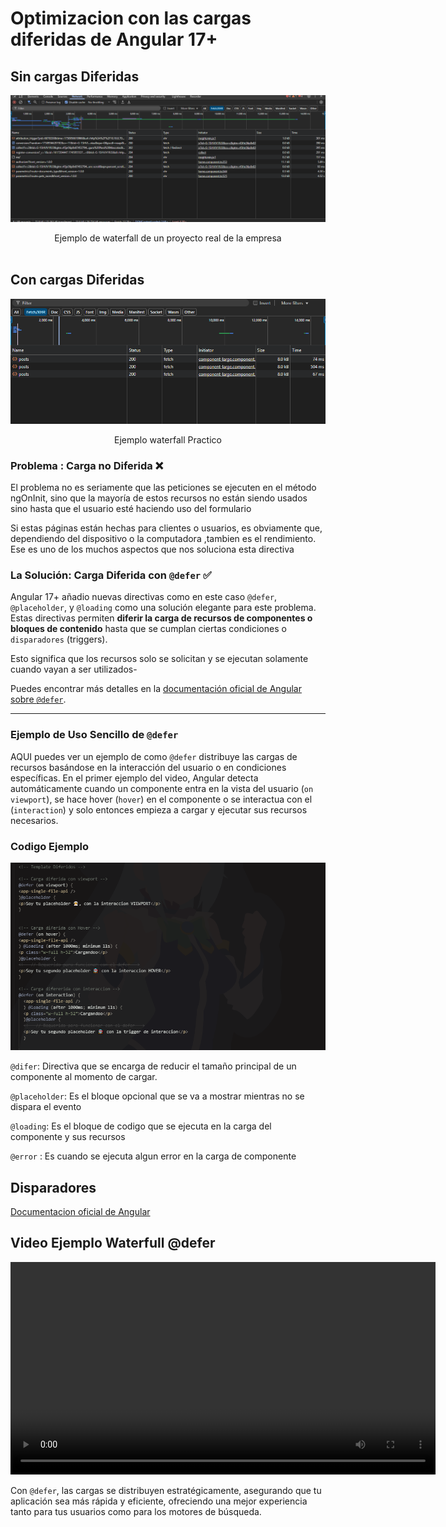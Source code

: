 # Optimizacion con las cargas diferidas de Angular 17+


## Sin cargas Diferidas

![alt text](aa.png)
<center>Ejemplo de waterfall de un proyecto real de la empresa</center>

<br>

## Con cargas Diferidas

![](waterfoll.png)


<center>Ejemplo waterfall Practico</center>

### **Problema :  Carga no Diferida  ❌**

El problema no es seriamente que las peticiones se ejecuten en el método ngOnInit, sino que la mayoría de estos recursos no están siendo usados sino hasta que el usuario esté haciendo uso del formulario

Si estas páginas están hechas para clientes o usuarios, es obviamente que, dependiendo del dispositivo o la computadora ,tambien es el rendimiento. Ese es uno de los muchos aspectos que nos soluciona esta directiva


### **La Solución: Carga Diferida con `@defer` ✅**

Angular 17+ añadio nuevas directivas como en este caso `@defer`, `@placeholder`, y `@loading` como una solución elegante para este problema. Estas directivas permiten **diferir la carga de recursos de componentes o bloques de contenido** hasta que se cumplan ciertas condiciones o `disparadores` (triggers).

Esto significa que los recursos solo se solicitan y se ejecutan solamente cuando vayan a ser utilizados-

Puedes encontrar más detalles en la [documentación oficial de Angular sobre `@defer`](https://angular.dev/guide/templates/defer).

---

### **Ejemplo de Uso Sencillo de `@defer`**

AQUI puedes ver un ejemplo de como `@defer` distribuye las cargas de recursos basándose en la interacción del usuario o en condiciones específicas. En el primer ejemplo del video, Angular detecta automáticamente cuando un componente entra en la vista del usuario (`on viewport`), se hace hover (`hover`) en el componente o se interactua con el (`interaction`) y solo entonces empieza a cargar y ejecutar sus recursos necesarios.

### **Codigo Ejemplo**

![alt text](example.png)

`@difer`: Directiva que se encarga de reducir el tamaño principal de un componente al momento de cargar.

`@placeholder`: Es el bloque opcional que se va a mostrar mientras no se dispara el evento

`@loading`: Es el bloque de codigo que se ejecuta en la carga del componente y sus recursos

`@error` : Es cuando se ejecuta algun error en la carga de componente

## Disparadores


[Documentacion oficial de Angular](https://angular.dev/guide/templates/defer)



## **Video Ejemplo Waterfull @defer**

<video width="full" height="340" controls>
  <source src="recort.mp4" type="video/mp4">
</video>

Con `@defer`, las cargas se distribuyen estratégicamente, asegurando que tu aplicación sea más rápida y eficiente, ofreciendo una mejor experiencia tanto para tus usuarios como para los motores de búsqueda.
